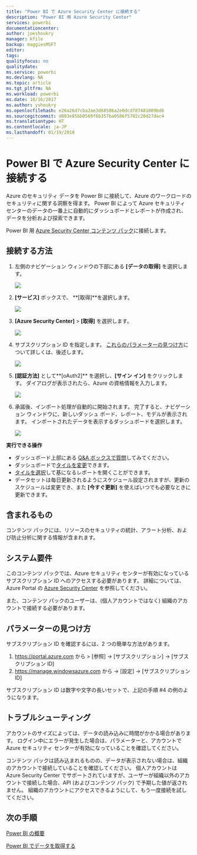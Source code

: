 ```yaml
---
title: "Power BI で Azure Security Center に接続する"
description: "Power BI 用 Azure Security Center"
services: powerbi
documentationcenter: 
author: joeshoukry
manager: kfile
backup: maggiesMSFT
editor: 
tags: 
qualityfocus: no
qualitydate: 
ms.service: powerbi
ms.devlang: NA
ms.topic: article
ms.tgt_pltfrm: NA
ms.workload: powerbi
ms.date: 10/16/2017
ms.author: yshoukry
ms.openlocfilehash: e26a26d7cba2ae3d68586a2e0dcdf87481009bd6
ms.sourcegitcommit: d803e85bb0569f6b357ba0586f5702c20d27dac4
ms.translationtype: HT
ms.contentlocale: ja-JP
ms.lasthandoff: 01/19/2018
---
```

# <a name="connect-to-azure-security-center-with-power-bi"></a>Power BI で Azure Security Center に接続する
Azure のセキュリティ データを Power BI に接続して、Azure のワークロードのセキュリティに関する洞察を得ます。 Power BI によって Azure セキュリティ センターのデータの一番上に自動的にダッシュボードとレポートが作成され、データを分析および探索できます。

Power BI 用 [Azure Security Center コンテンツ パック](https://app.powerbi.com/getdata/services/azure-security-center)に接続します。

## <a name="how-to-connect"></a>接続する方法
1. 左側のナビゲーション ウィンドウの下部にある **[データの取得]** を選択します。
   
   ![](media/service-connect-to-azure-security-center/getdata.png)
2. **[サービス]** ボックスで、 **[取得]**を選択します。
   
   ![](media/service-connect-to-azure-security-center/services.png)
3. **[Azure Security Center]** \> **[取得]** を選択します。
   
   ![](media/service-connect-to-azure-security-center/asc.png)
4. サブスクリプション ID を指定します。 [これらのパラメーターの見つけ方](#FindingParams)について詳しくは、後述します。
   
   ![](media/service-connect-to-azure-security-center/params.png)
5. **[認証方法]** として**[oAuth2]** を選択し、**[サイン イン]** をクリックします。 ダイアログが表示されたら、Azure の資格情報を入力します。
   
    ![](media/service-connect-to-azure-security-center/creds.png)
6. 承諾後、インポート処理が自動的に開始されます。 完了すると、ナビゲーション ウィンドウに、新しいダッシュ ボード、レポート、モデルが表示されます。 インポートされたデータを表示するダッシュボードを選択します。
   
     ![](media/service-connect-to-azure-security-center/dashboard.png)

**実行できる操作**

* ダッシュボード上部にある [Q&A ボックスで質問](power-bi-q-and-a.md)してみてください。
* ダッシュボードで[タイルを変更](service-dashboard-edit-tile.md)できます。
* [タイルを選択](service-dashboard-tiles.md)して基になるレポートを開くことができます。
* データセットは毎日更新されるようにスケジュール設定されますが、更新のスケジュールは変更でき、また **[今すぐ更新]** を使えばいつでも必要なときに更新できます。

## <a name="whats-included"></a>含まれるもの
コンテンツ パックには、リソースのセキュリティの統計、アラート分析、および防止分析に関する情報が含まれます。

## <a name="system-requirements"></a>システム要件
このコンテンツ パックでは、Azure セキュリティ センターが有効になっているサブスクリプション ID へのアクセスする必要があります。 詳細については、Azure Portal の [Azure Security Center](https://portal.azure.com/#blade/Microsoft_Azure_Security/SecurityDashboardStartBladeV2) を参照してください。

また、コンテンツ パックのユーザーは、(個人アカウントではなく) 組織のアカウントで接続する必要があります。

<a name="FindingParams"></a>

## <a name="finding-parameters"></a>パラメーターの見つけ方
サブスクリプション ID を確認するには、2 つの簡単な方法があります。

1. https://portal.azure.com から &gt; [参照] -&gt; [サブスクリプション] -&gt; [サブスクリプション ID]
2. https://manage.windowsazure.com から -&gt; [設定] -&gt; [サブスクリプション ID]

サブスクリプション ID は数字や文字の長いセットで、上記の手順 \#4 の例のようになります。 

## <a name="troubleshooting"></a>トラブルシューティング
アカウントのサイズによっては、データの読み込みに時間がかかる場合があります。 ログイン中にエラーが発生した場合は、パラメーターと、アカウントで Azure セキュリティ センターが有効になっていることを確認してください。

コンテンツ パックは読み込まれるものの、データが表示されない場合は、組織のアカウントで接続していることを確認してください。 個人アカウントは Azure Security Center でサポートされていますが、ユーザーが組織以外のアカウントで接続した場合、API (およびコンテンツ パック) で予期した値が返されません。 組織のアカウントにアクセスできるようにして、もう一度接続を試してください。

## <a name="next-steps"></a>次の手順
[Power BI の概要](service-get-started.md)

[Power BI でデータを取得する](service-get-data.md)

